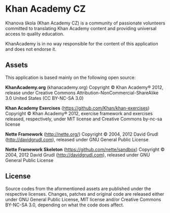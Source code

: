 Khan Academy CZ
===============

Khanova škola (Khan Academy CZ) is a community of passionate volunteers committed to translating Khan Academy content and providing universal access to quality education.

KhanAcademy is in no way responsible for the content of this application and does not endorse it.

Assets
------

This application is based mainly on the following open source:

**KhanAcademy.org** (khanacademy.org) Copyright © Khan Academy® 2012, release under Creative Commons Attribution-NonCommercial-ShareAlike 3.0 United States (CC BY-NC-SA 3.0)

**Khan Academy Exercises** (https://github.com/Khan/khan-exercises) Copyright © Khan Academy® 2012, exercise framework and exercises released, respectively, under MIT license and Creative Commons by-nc-sa license

**Nette Framework** (http://nette.org/) Copyright © 2004, 2012 David Grudl (http://davidgrudl.com), released under GNU General Public License

**Nette Framework Skeleton** (https://github.com/nette/sandbox) Copyright © 2004, 2012 David Grudl (http://davidgrudl.com), released under GNU General Public License

License
-------

Source codes from the aformentioned assets are published under the respective licenses. Changes, patches and original code are released either under GNU General Public License, MIT license and/or Creative Commons BY-NC-SA 3.0, depending on what the code does affect.

